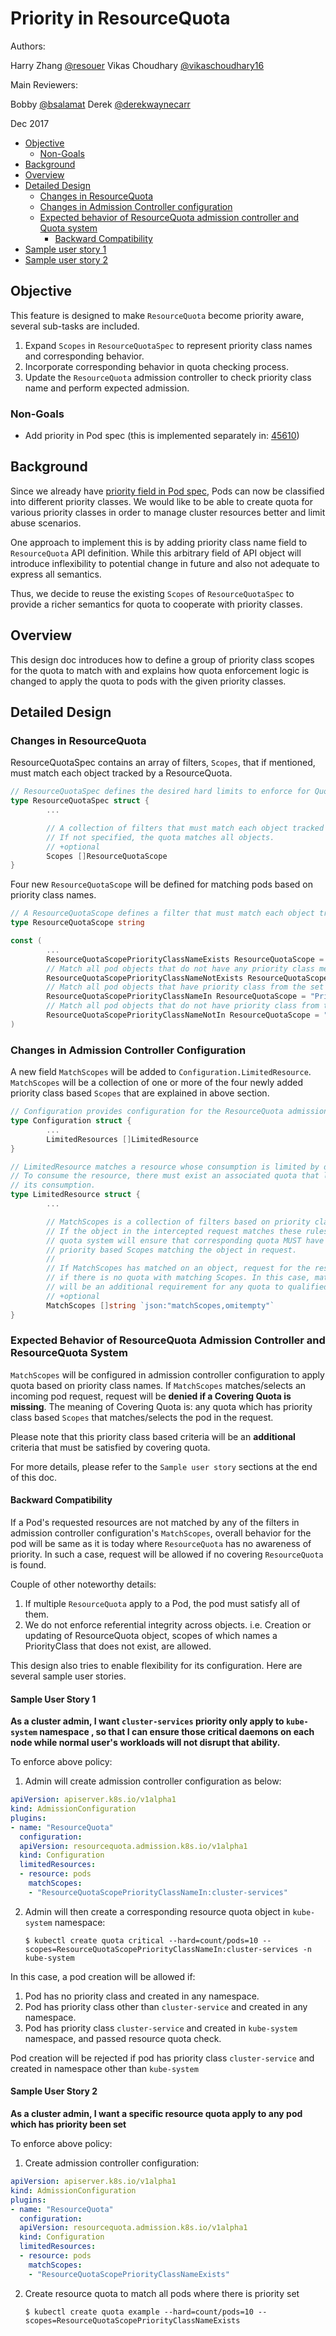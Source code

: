 # Priority in ResourceQuota

Authors:

Harry Zhang [@resouer](https://github.com/resouer)
Vikas Choudhary [@vikaschoudhary16](https://github.com/vikaschoudhary16)

Main Reviewers:

Bobby [@bsalamat](https://github.com/bsalamat)
Derek [@derekwaynecarr](https://github.com/derekwaynecarr)

Dec 2017

  * [Objective](#objective)
    * [Non-Goals](#non-goals)
  * [Background](#background)
  * [Overview](#overview)
  * [Detailed Design](#detailed-design)
    * [Changes in ResourceQuota](#changes-in-resourceQuota)
    * [Changes in Admission Controller configuration](#changes-in-admission-controller-configuration)
    * [Expected behavior of ResourceQuota admission controller and Quota system](#expected-behavior-of-resourcequota-admission-controller-and-resourcequota-system)
      * [Backward Compatibility](#backward-compatibility)
  * [Sample user story 1](#sample-user-story-1)
  * [Sample user story 2](#sample-user-story-2)


## Objective

This feature is designed to make `ResourceQuota` become priority aware, several sub-tasks are included.

1. Expand `Scopes` in `ResourceQuotaSpec` to represent priority class names and corresponding behavior.
2. Incorporate corresponding behavior in quota checking process.
3. Update the `ResourceQuota` admission controller to check priority class name and perform expected admission.

### Non-Goals

* Add priority in Pod spec (this is implemented separately in: [45610](https://github.com/kubernetes/kubernetes/pull/45610))

## Background

Since we already have [priority field in Pod spec](https://github.com/kubernetes/kubernetes/pull/45610),
Pods can now be classified into different priority classes. We would like to be able to create quota for various priority classes in order to manage cluster resources better and limit abuse scenarios.

One approach to implement this is by adding priority class name field to `ResourceQuota` API definition. While this arbitrary field of API object will introduce inflexibility to potential change in future and also not adequate to express all semantics.

Thus, we decide to reuse the existing `Scopes` of `ResourceQuotaSpec` to provide a richer semantics for quota to cooperate with priority classes.

## Overview

This design doc introduces how to define a group of priority class scopes for the quota to match with and explains how quota enforcement logic is changed to apply the quota to pods with the given priority classes.

## Detailed Design

### Changes in ResourceQuota

ResourceQuotaSpec contains an array of filters, `Scopes`, that if mentioned, must match each object tracked by a ResourceQuota.
```go
// ResourceQuotaSpec defines the desired hard limits to enforce for Quota
type ResourceQuotaSpec struct {
        ...

        // A collection of filters that must match each object tracked by a quota.
        // If not specified, the quota matches all objects.
        // +optional
        Scopes []ResourceQuotaScope
}
```
Four new `ResourceQuotaScope` will be defined for matching pods based on priority class names.
```go
// A ResourceQuotaScope defines a filter that must match each object tracked by a quota
type ResourceQuotaScope string

const (
        ...
        ResourceQuotaScopePriorityClassNameExists ResourceQuotaScope = "PriorityClassNameExists"
        // Match all pod objects that do not have any priority class mentioned
        ResourceQuotaScopePriorityClassNameNotExists ResourceQuotaScope = "PriorityClassNameNotExists"
        // Match all pod objects that have priority class from the set
        ResourceQuotaScopePriorityClassNameIn ResourceQuotaScope = "PriorityClassNameIn"
        // Match all pod objects that do not have priority class from the set
        ResourceQuotaScopePriorityClassNameNotIn ResourceQuotaScope = "PriorityClassNameNotIn"
)
```

### Changes in Admission Controller Configuration

A new field `MatchScopes` will be added to `Configuration.LimitedResource`. `MatchScopes` will be a collection of one or more of the four newly added priority class based `Scopes` that are explained in above section.

```go
// Configuration provides configuration for the ResourceQuota admission controller.
type Configuration struct {
        ...
        LimitedResources []LimitedResource
}

// LimitedResource matches a resource whose consumption is limited by default.
// To consume the resource, there must exist an associated quota that limits
// its consumption.
type LimitedResource struct {
        ...

        // MatchScopes is a collection of filters based on priority classes.
        // If the object in the intercepted request matches these rules,
        // quota system will ensure that corresponding quota MUST have
        // priority based Scopes matching the object in request. 
        //
        // If MatchScopes has matched on an object, request for the resource will be denied 
        // if there is no quota with matching Scopes. In this case, matching priority class based Scopes
        // will be an additional requirement for any quota to qualified as covering quota.
        // +optional
        MatchScopes []string `json:"matchScopes,omitempty"`
}
```

### Expected Behavior of ResourceQuota Admission Controller and ResourceQuota System
`MatchScopes` will be configured in admission controller configuration to apply quota based on priority class names. If `MatchScopes` matches/selects an incoming pod request, request will be **denied if a Covering Quota is missing**. The meaning of Covering Quota is: any quota which has priority class based `Scopes` that matches/selects the pod in the request. 

Please note that this priority class based criteria will be an **additional** criteria that must be satisfied by covering quota.

For more details, please refer to the `Sample user story` sections at the end of this doc.

#### Backward Compatibility

If a Pod's requested resources are not matched by any of the filters in admission controller configuration's `MatchScopes`, overall behavior for the pod will be same as it is today where `ResourceQuota` has no awareness of priority. In such a case, request will be allowed if no covering `ResourceQuota` is found.

Couple of other noteworthy details:
1. If multiple `ResourceQuota` apply to a Pod, the pod must satisfy all of them.
2. We do not enforce referential integrity across objects. i.e. Creation or updating of ResourceQuota object, scopes of which names a PriorityClass that does not exist, are allowed.

This design also tries to enable flexibility for its configuration. Here are several sample user stories.

#### Sample User Story 1
**As a cluster admin, I want `cluster-services` priority only apply to `kube-system` namespace , so that I can ensure those critical daemons on each node while normal user's workloads will not disrupt that ability.**

To enforce above policy:
1. Admin will create admission controller configuration as below:
```yaml
apiVersion: apiserver.k8s.io/v1alpha1
kind: AdmissionConfiguration
plugins:
- name: "ResourceQuota"
  configuration:
  apiVersion: resourcequota.admission.k8s.io/v1alpha1
  kind: Configuration
  limitedResources:
  - resource: pods
    matchScopes:
    - "ResourceQuotaScopePriorityClassNameIn:cluster-services"
```

2. Admin will then create a corresponding resource quota object in `kube-system` namespace:

    `$ kubectl create quota critical --hard=count/pods=10 --scopes=ResourceQuotaScopePriorityClassNameIn:cluster-services -n kube-system`

In this case, a pod creation will be allowed if:
1. Pod has no priority class and created in any namespace.
2. Pod has priority class other than `cluster-service` and created in any namespace.
3. Pod has priority class `cluster-service` and created in `kube-system` namespace, and passed resource quota check.

Pod creation will be rejected if pod has priority class `cluster-service` and created in namespace other than `kube-system`


#### Sample User Story 2
**As a cluster admin, I want a specific resource quota apply to any pod which has priority been set**

To enforce above policy:
1. Create admission controller configuration:
```yaml
apiVersion: apiserver.k8s.io/v1alpha1
kind: AdmissionConfiguration
plugins:
- name: "ResourceQuota"
  configuration:
  apiVersion: resourcequota.admission.k8s.io/v1alpha1
  kind: Configuration
  limitedResources:
  - resource: pods
    matchScopes:
    - "ResourceQuotaScopePriorityClassNameExists"
```

2. Create resource quota to match all pods where there is priority set

    `$ kubectl create quota example --hard=count/pods=10 --scopes=ResourceQuotaScopePriorityClassNameExists`

